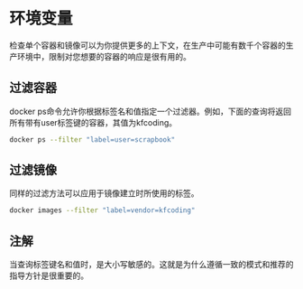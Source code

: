 # 环境变量
检查单个容器和镜像可以为你提供更多的上下文，在生产中可能有数千个容器的生产环境中，限制对您想要的容器的响应是很有用的。

## 过滤容器
docker ps命令允许你根据标签名和值指定一个过滤器。例如，下面的查询将返回所有带有user标签键的容器，其值为kfcoding。
```bash
docker ps --filter "label=user=scrapbook"
```
## 过滤镜像
同样的过滤方法可以应用于镜像建立时所使用的标签。
```bash
docker images --filter "label=vendor=kfcoding"
```
## 注解
当查询标签键名和值时，是大小写敏感的。这就是为什么遵循一致的模式和推荐的指导方针是很重要的。